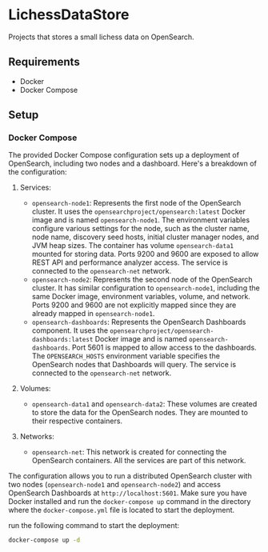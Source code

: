 # LichessDataStore
Projects that stores a small lichess data on OpenSearch.

## Requirements

- Docker
- Docker Compose

## Setup

### Docker Compose

The provided Docker Compose configuration sets up a deployment of OpenSearch, including two nodes and a dashboard. Here's a breakdown of the configuration:

1. Services:
    - `opensearch-node1`: Represents the first node of the OpenSearch cluster. It uses the `opensearchproject/opensearch:latest` Docker image and is named `opensearch-node1`. The environment variables configure various settings for the node, such as the cluster name, node name, discovery seed hosts, initial cluster manager nodes, and JVM heap sizes. The container has volume `opensearch-data1` mounted for storing data. Ports 9200 and 9600 are exposed to allow REST API and performance analyzer access. The service is connected to the `opensearch-net` network.
    - `opensearch-node2`: Represents the second node of the OpenSearch cluster. It has similar configuration to `opensearch-node1`, including the same Docker image, environment variables, volume, and network. Ports 9200 and 9600 are not explicitly mapped since they are already mapped in `opensearch-node1`.
    - `opensearch-dashboards`: Represents the OpenSearch Dashboards component. It uses the `opensearchproject/opensearch-dashboards:latest` Docker image and is named `opensearch-dashboards`. Port 5601 is mapped to allow access to the dashboards. The `OPENSEARCH_HOSTS` environment variable specifies the OpenSearch nodes that Dashboards will query. The service is connected to the `opensearch-net` network.

2. Volumes:
    - `opensearch-data1` and `opensearch-data2`: These volumes are created to store the data for the OpenSearch nodes. They are mounted to their respective containers.

3. Networks:
    - `opensearch-net`: This network is created for connecting the OpenSearch containers. All the services are part of this network.

The configuration allows you to run a distributed OpenSearch cluster with two nodes (`opensearch-node1` and `opensearch-node2`) and access OpenSearch Dashboards at `http://localhost:5601`. Make sure you have Docker installed and run the `docker-compose up` command in the directory where the `docker-compose.yml` file is located to start the deployment.

run the following command to start the deployment:

```bash
docker-compose up -d
```

